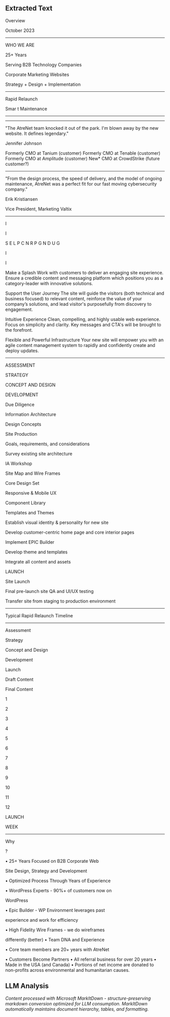 ## Extracted Text
Overview

October 2023



---

WHO WE ARE

25+
Years

Serving B2B
Technology
Companies

Corporate
Marketing
Websites

Strategy + Design + Implementation



---

Rapid
Relaunch

Smar t
Maintenance



---



---

"The AtreNet team knocked it out of the
park. I'm blown away by the new
website. It defines legendary."

Jennifer Johnson

Formerly CMO at Tanium (customer)
Formerly CMO at Tenable (customer)
Formerly CMO at Amplitude (customer)
New* CMO at CrowdStrike (future customer?)



---

"From the design process, the speed of
delivery, and the model of ongoing
maintenance, AtreNet was a perfect fit for
our fast moving cybersecurity company."

Erik Kristiansen

Vice President, Marketing Valtix



---

I

I

S
E
L
P
C
N
R
P
G
N
D
U
G

I

I

Make a Splash
Work with customers to deliver an engaging site experience. Ensure a credible
content and messaging platform which positions you as a category-leader with
innovative solutions.

Support the User Journey
The site will guide the visitors (both technical and business focused) to relevant
content, reinforce the value of your company’s solutions, and lead visitor's
purposefully from discovery to engagement.

Intuitive Experience
Clean, compelling, and highly usable web experience. Focus on simplicity and
clarity. Key messages and CTA's will be brought to the forefront.

Flexible and Powerful Infrastructure
Your new site will empower you with an agile content management system to
rapidly and confidently create and deploy updates.



---

ASSESSMENT

STRATEGY

CONCEPT AND DESIGN

DEVELOPMENT

Due Diligence

Information
Architecture

Design
Concepts

Site
Production

Goals,
requirements,
and
considerations

Survey existing site
architecture

IA Workshop

Site Map and
Wire Frames

Core
Design Set

Responsive &
Mobile UX

Component
Library

Templates and
Themes

Establish visual identity &
personality for new site

Develop customer-centric
home page and core interior
pages

Implement EPIC
Builder

Develop theme and
templates

Integrate all content
and assets

LAUNCH

Site
Launch

Final pre-launch
site QA and
UI/UX testing

Transfer site
from staging to
production
environment



---

Typical Rapid Relaunch Timeline



---

Assessment

Strategy

Concept and
Design

Development

Launch

Draft Content

Final Content

1

2

3

4

5

6

7

8

9

10

11

12

LAUNCH

WEEK



---

Why

?

• 25+ Years Focused on B2B Corporate Web

Site Design, Strategy and Development

• Optimized Process Through Years of Experience

• WordPress Experts - 90%+ of customers now on

WordPress

• Epic Builder - WP Environment leverages past

experience and work for efficiency

• High Fidelity Wire Frames - we do wireframes

differently (better)
• Team DNA and Experience

• Core team members are 20+ years with AtreNet

• Customers Become Partners
• All referral business for over 20 years
• Made in the USA (and Canada)
• Portions of net income are donated to non-profits
across environmental and humanitarian causes.



## LLM Analysis
*Content processed with Microsoft MarkItDown - structure-preserving markdown conversion optimized for LLM consumption. MarkItDown automatically maintains document hierarchy, tables, and formatting.*
